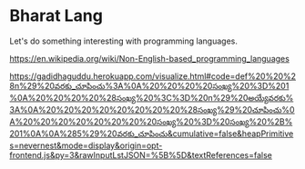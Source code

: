 # Bharat Lang

Let's do something interesting with programming languages.

https://en.wikipedia.org/wiki/Non-English-based_programming_languages


https://gadidhaguddu.herokuapp.com/visualize.html#code=def%20%20%28n%29%20వరకు_చూపించు%3A%0A%20%20%20%20సంఖ్య%20%3D%201%0A%20%20%20%20%28సంఖ్య%20%3C%3D%20n%29%20అయ్యేవరకు%3A%0A%20%20%20%20%20%20%20%20%28సంఖ్య%29%20చూపించు%0A%20%20%20%20%20%20%20%20సంఖ్య%20%3D%20సంఖ్య%20%2B%201%0A%0A%285%29%20వరకు_చూపించు&cumulative=false&heapPrimitives=nevernest&mode=display&origin=opt-frontend.js&py=3&rawInputLstJSON=%5B%5D&textReferences=false
